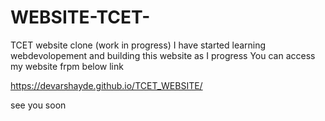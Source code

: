 # WEBSITE-TCET-
TCET website clone (work in progress)
I have started learning webdevolopement and building this website as I progress 
You can access my website frpm below link

https://devarshayde.github.io/TCET_WEBSITE/

see you soon
